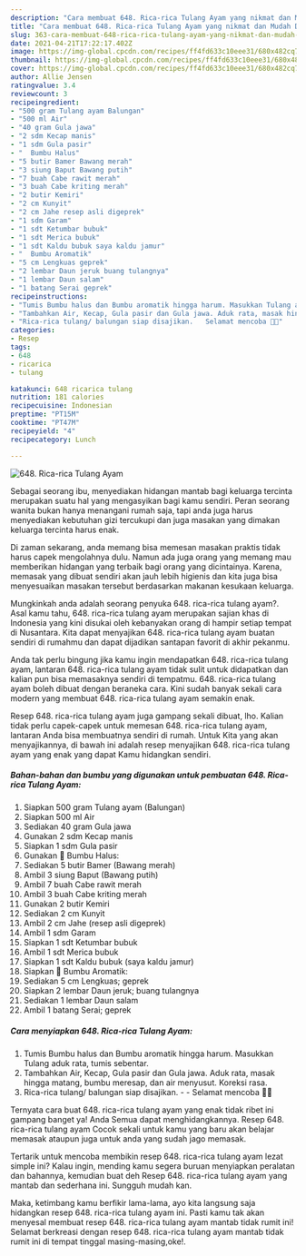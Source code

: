 ```yaml
---
description: "Cara membuat 648. Rica-rica Tulang Ayam yang nikmat dan Mudah Dibuat"
title: "Cara membuat 648. Rica-rica Tulang Ayam yang nikmat dan Mudah Dibuat"
slug: 363-cara-membuat-648-rica-rica-tulang-ayam-yang-nikmat-dan-mudah-dibuat
date: 2021-04-21T17:22:17.402Z
image: https://img-global.cpcdn.com/recipes/ff4fd633c10eee31/680x482cq70/648-rica-rica-tulang-ayam-foto-resep-utama.jpg
thumbnail: https://img-global.cpcdn.com/recipes/ff4fd633c10eee31/680x482cq70/648-rica-rica-tulang-ayam-foto-resep-utama.jpg
cover: https://img-global.cpcdn.com/recipes/ff4fd633c10eee31/680x482cq70/648-rica-rica-tulang-ayam-foto-resep-utama.jpg
author: Allie Jensen
ratingvalue: 3.4
reviewcount: 3
recipeingredient:
- "500 gram Tulang ayam Balungan"
- "500 ml Air"
- "40 gram Gula jawa"
- "2 sdm Kecap manis"
- "1 sdm Gula pasir"
- "  Bumbu Halus"
- "5 butir Bamer Bawang merah"
- "3 siung Baput Bawang putih"
- "7 buah Cabe rawit merah"
- "3 buah Cabe kriting merah"
- "2 butir Kemiri"
- "2 cm Kunyit"
- "2 cm Jahe resep asli digeprek"
- "1 sdm Garam"
- "1 sdt Ketumbar bubuk"
- "1 sdt Merica bubuk"
- "1 sdt Kaldu bubuk saya kaldu jamur"
- "  Bumbu Aromatik"
- "5 cm Lengkuas geprek"
- "2 lembar Daun jeruk buang tulangnya"
- "1 lembar Daun salam"
- "1 batang Serai geprek"
recipeinstructions:
- "Tumis Bumbu halus dan Bumbu aromatik hingga harum. Masukkan Tulang aduk rata, tumis sebentar."
- "Tambahkan Air, Kecap, Gula pasir dan Gula jawa. Aduk rata, masak hingga matang, bumbu meresap, dan air menyusut. Koreksi rasa."
- "Rica-rica tulang/ balungan siap disajikan.   Selamat mencoba 🙏😊"
categories:
- Resep
tags:
- 648
- ricarica
- tulang

katakunci: 648 ricarica tulang 
nutrition: 181 calories
recipecuisine: Indonesian
preptime: "PT15M"
cooktime: "PT47M"
recipeyield: "4"
recipecategory: Lunch

---
```



![648. Rica-rica Tulang Ayam](https://img-global.cpcdn.com/recipes/ff4fd633c10eee31/680x482cq70/648-rica-rica-tulang-ayam-foto-resep-utama.jpg)

Sebagai seorang ibu, menyediakan hidangan mantab bagi keluarga tercinta merupakan suatu hal yang mengasyikan bagi kamu sendiri. Peran seorang  wanita bukan hanya menangani rumah saja, tapi anda juga harus menyediakan kebutuhan gizi tercukupi dan juga masakan yang dimakan keluarga tercinta harus enak.

Di zaman  sekarang, anda memang bisa memesan masakan praktis tidak harus capek mengolahnya dulu. Namun ada juga orang yang memang mau memberikan hidangan yang terbaik bagi orang yang dicintainya. Karena, memasak yang dibuat sendiri akan jauh lebih higienis dan kita juga bisa menyesuaikan masakan tersebut berdasarkan makanan kesukaan keluarga. 



Mungkinkah anda adalah seorang penyuka 648. rica-rica tulang ayam?. Asal kamu tahu, 648. rica-rica tulang ayam merupakan sajian khas di Indonesia yang kini disukai oleh kebanyakan orang di hampir setiap tempat di Nusantara. Kita dapat menyajikan 648. rica-rica tulang ayam buatan sendiri di rumahmu dan dapat dijadikan santapan favorit di akhir pekanmu.

Anda tak perlu bingung jika kamu ingin mendapatkan 648. rica-rica tulang ayam, lantaran 648. rica-rica tulang ayam tidak sulit untuk didapatkan dan kalian pun bisa memasaknya sendiri di tempatmu. 648. rica-rica tulang ayam boleh dibuat dengan beraneka cara. Kini sudah banyak sekali cara modern yang membuat 648. rica-rica tulang ayam semakin enak.

Resep 648. rica-rica tulang ayam juga gampang sekali dibuat, lho. Kalian tidak perlu capek-capek untuk memesan 648. rica-rica tulang ayam, lantaran Anda bisa membuatnya sendiri di rumah. Untuk Kita yang akan menyajikannya, di bawah ini adalah resep menyajikan 648. rica-rica tulang ayam yang enak yang dapat Kamu hidangkan sendiri.

<!--inarticleads1-->

##### Bahan-bahan dan bumbu yang digunakan untuk pembuatan 648. Rica-rica Tulang Ayam:

1. Siapkan 500 gram Tulang ayam (Balungan)
1. Siapkan 500 ml Air
1. Sediakan 40 gram Gula jawa
1. Gunakan 2 sdm Kecap manis
1. Siapkan 1 sdm Gula pasir
1. Gunakan  📌 Bumbu Halus:
1. Sediakan 5 butir Bamer (Bawang merah)
1. Ambil 3 siung Baput (Bawang putih)
1. Ambil 7 buah Cabe rawit merah
1. Ambil 3 buah Cabe kriting merah
1. Gunakan 2 butir Kemiri
1. Sediakan 2 cm Kunyit
1. Ambil 2 cm Jahe (resep asli digeprek)
1. Ambil 1 sdm Garam
1. Siapkan 1 sdt Ketumbar bubuk
1. Ambil 1 sdt Merica bubuk
1. Siapkan 1 sdt Kaldu bubuk (saya kaldu jamur)
1. Siapkan  📌 Bumbu Aromatik:
1. Sediakan 5 cm Lengkuas; geprek
1. Siapkan 2 lembar Daun jeruk; buang tulangnya
1. Sediakan 1 lembar Daun salam
1. Ambil 1 batang Serai; geprek




<!--inarticleads2-->

##### Cara menyiapkan 648. Rica-rica Tulang Ayam:

1. Tumis Bumbu halus dan Bumbu aromatik hingga harum. Masukkan Tulang aduk rata, tumis sebentar.
1. Tambahkan Air, Kecap, Gula pasir dan Gula jawa. Aduk rata, masak hingga matang, bumbu meresap, dan air menyusut. Koreksi rasa.
1. Rica-rica tulang/ balungan siap disajikan.  -  - Selamat mencoba 🙏😊




Ternyata cara buat 648. rica-rica tulang ayam yang enak tidak ribet ini gampang banget ya! Anda Semua dapat menghidangkannya. Resep 648. rica-rica tulang ayam Cocok sekali untuk kamu yang baru akan belajar memasak ataupun juga untuk anda yang sudah jago memasak.

Tertarik untuk mencoba membikin resep 648. rica-rica tulang ayam lezat simple ini? Kalau ingin, mending kamu segera buruan menyiapkan peralatan dan bahannya, kemudian buat deh Resep 648. rica-rica tulang ayam yang mantab dan sederhana ini. Sungguh mudah kan. 

Maka, ketimbang kamu berfikir lama-lama, ayo kita langsung saja hidangkan resep 648. rica-rica tulang ayam ini. Pasti kamu tak akan menyesal membuat resep 648. rica-rica tulang ayam mantab tidak rumit ini! Selamat berkreasi dengan resep 648. rica-rica tulang ayam mantab tidak rumit ini di tempat tinggal masing-masing,oke!.

